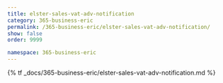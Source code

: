 ```yaml
---
title: elster-sales-vat-adv-notification
category: 365-business-eric
permalink: /365-business-eric/elster-sales-vat-adv-notification/
show: false
order: 9999

namespace: 365-business-eric
---
```


{% tf _docs/365-business-eric/elster-sales-vat-adv-notification.md %}